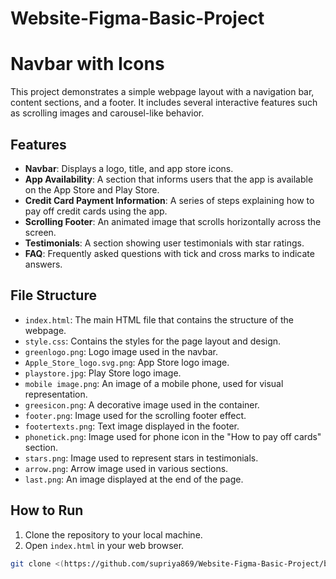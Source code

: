 # Website-Figma-Basic-Project
# Navbar with Icons

This project demonstrates a simple webpage layout with a navigation bar, content sections, and a footer. It includes several interactive features such as scrolling images and carousel-like behavior.

## Features

- **Navbar**: Displays a logo, title, and app store icons.
- **App Availability**: A section that informs users that the app is available on the App Store and Play Store.
- **Credit Card Payment Information**: A series of steps explaining how to pay off credit cards using the app.
- **Scrolling Footer**: An animated image that scrolls horizontally across the screen.
- **Testimonials**: A section showing user testimonials with star ratings.
- **FAQ**: Frequently asked questions with tick and cross marks to indicate answers.

## File Structure

- `index.html`: The main HTML file that contains the structure of the webpage.
- `style.css`: Contains the styles for the page layout and design.
- `greenlogo.png`: Logo image used in the navbar.
- `Apple_Store_logo.svg.png`: App Store logo image.
- `playstore.jpg`: Play Store logo image.
- `mobile image.png`: An image of a mobile phone, used for visual representation.
- `greesicon.png`: A decorative image used in the container.
- `footer.png`: Image used for the scrolling footer effect.
- `footertexts.png`: Text image displayed in the footer.
- `phonetick.png`: Image used for phone icon in the "How to pay off cards" section.
- `stars.png`: Image used to represent stars in testimonials.
- `arrow.png`: Arrow image used in various sections.
- `last.png`: An image displayed at the end of the page.

## How to Run

1. Clone the repository to your local machine.
2. Open `index.html` in your web browser.

```bash
git clone <(https://github.com/supriya869/Website-Figma-Basic-Project/blob/main/README.md?plain=1)>
